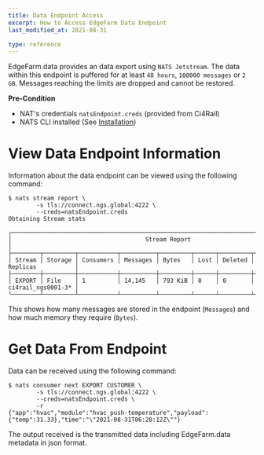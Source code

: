 ```yaml
---
title: Data Endpoint Access
excerpt: How to Access EdgeFarm Data Endpoint
last_modified_at: 2021-08-31

type: reference
---
```


EdgeFarm.data provides an data export using `NATS Jetstream`. The data within this endpoint is puffered for at least `48 hours`, `100000 messages` or `2 GB`. Messages reaching the limits are dropped and cannot be restored.

**Pre-Condition**
* NAT's credentials `natsEndpoint.creds` (provided from Ci4Rail)
* NATS CLI installed (See [Installation](https://github.com/nats-io/natscli#installation))

# View Data Endpoint Information

Information about the data endpoint can be viewed using the following command:
```console
$ nats stream report \
        -s tls://connect.ngs.global:4222 \
        --creds=natsEndpoint.creds
Obtaining Stream stats

╭─────────────────────────────────────────────────────────────────────────────────────────╮
│                                      Stream Report                                      │
├────────┬─────────┬───────────┬──────────┬─────────┬──────┬─────────┬────────────────────┤
│ Stream │ Storage │ Consumers │ Messages │ Bytes   │ Lost │ Deleted │ Replicas           │
├────────┼─────────┼───────────┼──────────┼─────────┼──────┼─────────┼────────────────────┤
│ EXPORT │ File    │ 1         │ 14,145   │ 793 KiB │ 0    │ 0       │ ci4rail_ngs0001-3* │
╰────────┴─────────┴───────────┴──────────┴─────────┴──────┴─────────┴────────────────────╯
```

This shows how many messages are stored in the endpoint (`Messages`) and how much memory they require (`Bytes`).

# Get Data From Endpoint

Data can be received using the following command:

```console
$ nats consumer next EXPORT CUSTOMER \
        -s tls://connect.ngs.global:4222 \
        --creds=natsEndpoint.creds \
        -r
{"app":"hvac","module":"hvac_push-temperature","payload":{"temp":31.33},"time":"\"2021-08-31T06:20:12Z\""}
```

The output received is the transmitted data including EdgeFarm.data metadata in json format.
